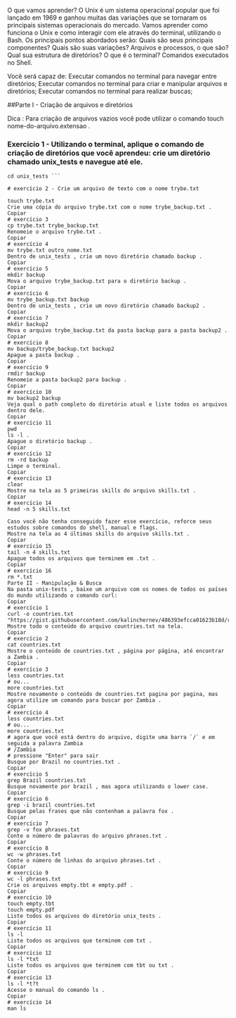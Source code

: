 O que vamos aprender?
O Unix é um sistema operacional popular que foi lançado em 1969 e ganhou muitas das variações que se tornaram os principais sistemas operacionais do mercado. Vamos aprender como funciona o Unix e como interagir com ele através do terminal, utilizando o Bash.
Os principais pontos abordados serão:
Quais são seus principais componentes?
Quais são suas variações?
Arquivos e processos, o que são?
Qual sua estrutura de diretórios?
O que é o terminal?
Comandos executados no Shell.

Você será capaz de:
Executar comandos no terminal para navegar entre diretórios;
Executar comandos no terminal para criar e manipular arquivos e diretórios;
Executar comandos no terminal para realizar buscas;

##Parte I - Criação de arquivos e diretórios

Dica : Para criação de arquivos vazios você pode utilizar o comando touch nome-do-arquivo.extensao .


  ### **Exercício 1 - Utilizando o terminal, aplique o comando de criação de diretórios que você aprendeu: crie um diretório chamado unix_tests e navegue até ele.**
 
  ```mkdir unix_tests
  cd unix_tests ```

  # exercício 2 - Crie um arquivo de texto com o nome trybe.txt

  touch trybe.txt
Crie uma cópia do arquivo trybe.txt com o nome trybe_backup.txt .
Copiar
  # exercício 3
  cp trybe.txt trybe_backup.txt
Renomeie o arquivo trybe.txt .
Copiar
  # exercício 4
  mv trybe.txt outro_nome.txt
Dentro de unix_tests , crie um novo diretório chamado backup .
Copiar
  # exercício 5
  mkdir backup
Mova o arquivo trybe_backup.txt para o diretório backup .
Copiar
  # exercício 6
  mv trybe_backup.txt backup
Dentro de unix_tests , crie um novo diretório chamado backup2 .
Copiar
  # exercício 7
  mkdir backup2
Mova o arquivo trybe_backup.txt da pasta backup para a pasta backup2 .
Copiar
  # exercício 8
  mv backup/trybe_backup.txt backup2
Apague a pasta backup .
Copiar
  # exercício 9
  rmdir backup
Renomeie a pasta backup2 para backup .
Copiar
  # exercício 10
  mv backup2 backup
Veja qual o path completo do diretório atual e liste todos os arquivos dentro dele.
Copiar
  # exercício 11
  pwd
  ls -l .
Apague o diretório backup .
Copiar
  # exercício 12
  rm -rd backup
Limpe o terminal.
Copiar
  # exercício 13
  clear
Mostre na tela as 5 primeiras skills do arquivo skills.txt .
Copiar
  # exercício 14
  head -n 5 skills.txt

Caso você não tenha conseguido fazer esse exercício, reforce seus estudos sobre comandos do shell, manual e flags.
Mostre na tela as 4 últimas skills do arquivo skills.txt .
Copiar
  # exercício 15
  tail -n 4 skills.txt
Apague todos os arquivos que terminem em .txt .
Copiar
  # exercício 16
  rm *.txt
Parte II - Manipulação & Busca
Na pasta unix-tests , baixe um arquivo com os nomes de todos os países do mundo utilizando o comando curl:
Copiar
  # exercício 1
  curl -o countries.txt "https://gist.githubusercontent.com/kalinchernev/486393efcca01623b18d/raw/daa24c9fea66afb7d68f8d69f0c4b8eeb9406e83/countries"
Mostre todo o conteúdo do arquivo countries.txt na tela.
Copiar
  # exercício 2
  cat countries.txt
Mostre o conteúdo de countries.txt , página por página, até encontrar a Zambia .
Copiar
  # exercício 3
  less countries.txt
  # ou...
  more countries.txt
Mostre novamente o conteúdo de countries.txt pagina por pagina, mas agora utilize um comando para buscar por Zambia .
Copiar
  # exercício 4
  less countries.txt
  # ou...
  more countries.txt
  # agora que você está dentro do arquivo, digite uma barra `/` e em seguida a palavra Zambia
  # /Zambia
  # pressione "Enter" para sair
Busque por Brazil no countries.txt .
Copiar
  # exercício 5
  grep Brazil countries.txt
Busque novamente por brazil , mas agora utilizando o lower case.
Copiar
  # exercício 6
  grep -i brazil countries.txt
Busque pelas frases que não contenham a palavra fox .
Copiar
  # exercício 7
  grep -v fox phrases.txt
Conte o número de palavras do arquivo phrases.txt .
Copiar
  # exercício 8
  wc -w phrases.txt
Conte o número de linhas do arquivo phrases.txt .
Copiar
  # exercício 9
  wc -l phrases.txt
Crie os arquivos empty.tbt e empty.pdf .
Copiar
  # exercício 10
  touch empty.tbt
  touch empty.pdf
Liste todos os arquivos do diretório unix_tests .
Copiar
  # exercício 11
  ls -l
Liste todos os arquivos que terminem com txt .
Copiar
  # exercício 12
  ls -l *txt
Liste todos os arquivos que terminem com tbt ou txt .
Copiar
  # exercício 13
  ls -l *t?t
Acesse o manual do comando ls .
Copiar
  # exercício 14
  man ls

